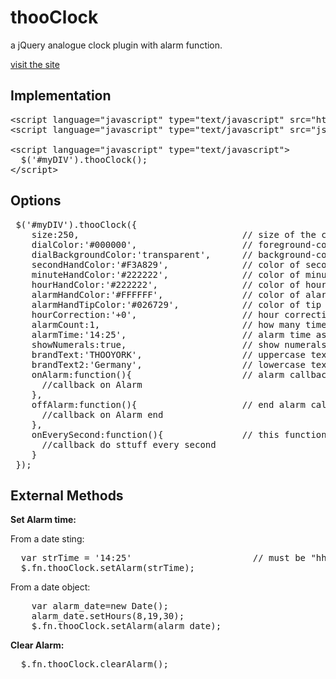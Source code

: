 thooClock
=========

a jQuery analogue clock plugin with alarm function.

<a href="http://www.smart-sign.com/thooclock">visit the site</a>

Implementation
--------------

<pre>
&lt;script language="javascript" type="text/javascript" src="http://code.jquery.com/jquery-latest.min.js"&gt;&lt;/script&gt; 
&lt;script language="javascript" type="text/javascript" src="js/jquery.thooClock.js"&gt;&lt;/script&gt;  	

&lt;script language="javascript" type="text/javascript"&gt;
  $('#myDIV').thooClock();
&lt;/script&gt;  
</pre>

Options
-------
<pre>
 $('#myDIV').thooClock({
    size:250,                               // size of the clock
    dialColor:'#000000',                    // foreground-color of dial can be defined as hex, colorstring, or rgb, rgba function
    dialBackgroundColor:'transparent',      // background-color of dial
    secondHandColor:'#F3A829',              // color of second hand
    minuteHandColor:'#222222',              // color of minute hand
    hourHandColor:'#222222',                // color of hour hand
    alarmHandColor:'#FFFFFF',               // color of alarm hand (alarm hand only visible if alarmTime is set to 'hh:mm')
    alarmHandTipColor:'#026729',            // color of tip of alarm hand
    hourCorrection:'+0',                    // hour correction e.g. +5 or -3
    alarmCount:1,                           // how many times should the onAlarm Callback function be fired
    alarmTime:'14:25',                      // alarm time as Date object or String : "hh", "hh:mm", "hh:mm:ss"
    showNumerals:true,                      // show numerals on dial true/false
    brandText:'THOOYORK',                   // uppercase text on clock dial
    brandText2:'Germany',                   // lowercase text on clock dial
    onAlarm:function(){                     // alarm callback function 
      //callback on Alarm
    },
    offAlarm:function(){                    // end alarm callback
      //callback on Alarm end
    },
    onEverySecond:function(){               // this function is fired on every second
      //callback do sttuff every second
    }
 });
</pre>

External Methods 
-------

**Set Alarm time:**

From a date sting:
<pre>
  var strTime = '14:25'                       // must be "hh", "hh:mm" or "hh:mm:ss"
  $.fn.thooClock.setAlarm(strTime);
</pre>

From a date object:
<pre>
	var alarm_date=new Date();
	alarm_date.setHours(8,19,30);
	$.fn.thooClock.setAlarm(alarm_date);
</pre>

**Clear Alarm:**
<pre>
  $.fn.thooClock.clearAlarm();
</pre>
